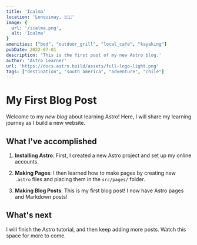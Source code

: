 ```yaml
---
title: 'Icalma'
location: 'Lonquimay, 🇨🇱'
image: {
  url: '/icalma.png',
  alt: 'Icalma'
}
amenities: ["bed", "outdoor_grill", "local_cafe", "kayaking"]
pubDate: 2022-07-01
description: 'This is the first post of my new Astro blog.'
author: 'Astro Learner'
url: 'https://docs.astro.build/assets/full-logo-light.png'
tags: ["destination", "south america", "adventure", "chile"]
---
```

# My First Blog Post

Welcome to my _new blog_ about learning Astro! Here, I will share my learning journey as I build a new website.

## What I've accomplished

1. **Installing Astro**: First, I created a new Astro project and set up my online accounts.

2. **Making Pages**: I then learned how to make pages by creating new `.astro` files and placing them in the `src/pages/` folder.

3. **Making Blog Posts**: This is my first blog post! I now have Astro pages and Markdown posts!

## What's next

I will finish the Astro tutorial, and then keep adding more posts. Watch this space for more to come.